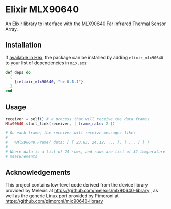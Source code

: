 # Elixir MLX90640

An Elixir library to interface with the MLX90640 Far Infrared Thermal Sensor Array.

## Installation

If [available in Hex](https://hex.pm/docs/publish), the package can be installed
by adding `elixir_mlx90640` to your list of dependencies in `mix.exs`:

```elixir
def deps do
  [
    {:elixir_mlx90640, "~> 0.1.1"}
  ]
end
```

## Usage

```elixir
receiver = self() # a process that will receive the data frames
Mlx90640.start_link(receiver, [ frame_rate: 2 ])

# On each frame, the receiver will receive messages like:
#
#   %Mlx90640.Frame{ data: [ [ 23.83, 24.12, ... ], [ ... ] ] }
#
# Where data is a list of 24 rows, and rows are list of 32 temperature
# measurements
```

## Acknowledgements

This project contains low-level code derived from the device library provided by
Melexis at https://github.com/melexis/mlx90640-library , as well as the generic
Linux port provided by Pimoroni at https://github.com/pimoroni/mlx90640-library
